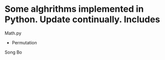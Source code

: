 Some alghrithms implemented in Python.
Update continually.
Includes
====
Math.py

- Permutation

Song Bo
